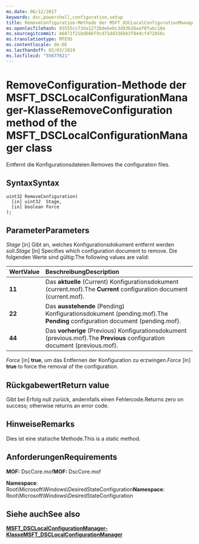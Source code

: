 ```yaml
---
ms.date: 06/12/2017
keywords: dsc,powershell,configuration,setup
title: RemoveConfiguration-Methode der MSFT_DSCLocalConfigurationManager-Klasse
ms.openlocfilehash: 03555cc73da1272bdebebc3d93b26aaf8fabc18e
ms.sourcegitcommit: b6871f21bd666f9cd71dd336bb3f844cf472b56c
ms.translationtype: MTE95
ms.contentlocale: de-DE
ms.lasthandoff: 02/03/2019
ms.locfileid: "55677621"
---
```

# <a name="removeconfiguration-method-of-the-msftdsclocalconfigurationmanager-class"></a><span data-ttu-id="2aa1c-103">RemoveConfiguration-Methode der MSFT_DSCLocalConfigurationManager-Klasse</span><span class="sxs-lookup"><span data-stu-id="2aa1c-103">RemoveConfiguration method of the MSFT_DSCLocalConfigurationManager class</span></span>

<span data-ttu-id="2aa1c-104">Entfernt die Konfigurationsdateien.</span><span class="sxs-lookup"><span data-stu-id="2aa1c-104">Removes the configuration files.</span></span>

## <a name="syntax"></a><span data-ttu-id="2aa1c-105">Syntax</span><span class="sxs-lookup"><span data-stu-id="2aa1c-105">Syntax</span></span>

```mof
uint32 RemoveConfiguration(
  [in] uint32  Stage,
  [in] boolean Force
);
```

## <a name="parameters"></a><span data-ttu-id="2aa1c-106">Parameter</span><span class="sxs-lookup"><span data-stu-id="2aa1c-106">Parameters</span></span>

<span data-ttu-id="2aa1c-107">*Stage* \[in\] Gibt an, welches Konfigurationsdokument entfernt werden soll.</span><span class="sxs-lookup"><span data-stu-id="2aa1c-107">*Stage* \[in\] Specifies which configuration document to remove.</span></span> <span data-ttu-id="2aa1c-108">Die folgenden Werte sind gültig:</span><span class="sxs-lookup"><span data-stu-id="2aa1c-108">The following values are valid:</span></span>

|<span data-ttu-id="2aa1c-109">Wert</span><span class="sxs-lookup"><span data-stu-id="2aa1c-109">Value</span></span> |<span data-ttu-id="2aa1c-110">Beschreibung</span><span class="sxs-lookup"><span data-stu-id="2aa1c-110">Description</span></span> |
|:--- |:---|
|<span data-ttu-id="2aa1c-111">**1**</span><span class="sxs-lookup"><span data-stu-id="2aa1c-111">**1**</span></span> | <span data-ttu-id="2aa1c-112">Das **aktuelle** (Current) Konfigurationsdokument (current.mof).</span><span class="sxs-lookup"><span data-stu-id="2aa1c-112">The **Current** configuration document (current.mof).</span></span> |
|<span data-ttu-id="2aa1c-113">**2**</span><span class="sxs-lookup"><span data-stu-id="2aa1c-113">**2**</span></span> | <span data-ttu-id="2aa1c-114">Das **ausstehende** (Pending) Konfigurationsdokument (pending.mof).</span><span class="sxs-lookup"><span data-stu-id="2aa1c-114">The **Pending** configuration document (pending.mof).</span></span>  |
|<span data-ttu-id="2aa1c-115">**4**</span><span class="sxs-lookup"><span data-stu-id="2aa1c-115">**4**</span></span> | <span data-ttu-id="2aa1c-116">Das **vorherige** (Previous) Konfigurationsdokument (previous.mof).</span><span class="sxs-lookup"><span data-stu-id="2aa1c-116">The **Previous** configuration document (previous.mof).</span></span> |

<span data-ttu-id="2aa1c-117">*Force* \[in\] **true**, um das Entfernen der Konfiguration zu erzwingen.</span><span class="sxs-lookup"><span data-stu-id="2aa1c-117">*Force* \[in\] **true** to force the removal of the configuration.</span></span>

## <a name="return-value"></a><span data-ttu-id="2aa1c-118">Rückgabewert</span><span class="sxs-lookup"><span data-stu-id="2aa1c-118">Return value</span></span>

<span data-ttu-id="2aa1c-119">Gibt bei Erfolg null zurück, andernfalls einen Fehlercode.</span><span class="sxs-lookup"><span data-stu-id="2aa1c-119">Returns zero on success; otherwise returns an error code.</span></span>

## <a name="remarks"></a><span data-ttu-id="2aa1c-120">Hinweise</span><span class="sxs-lookup"><span data-stu-id="2aa1c-120">Remarks</span></span>

<span data-ttu-id="2aa1c-121">Dies ist eine statische Methode.</span><span class="sxs-lookup"><span data-stu-id="2aa1c-121">This is a static method.</span></span>

## <a name="requirements"></a><span data-ttu-id="2aa1c-122">Anforderungen</span><span class="sxs-lookup"><span data-stu-id="2aa1c-122">Requirements</span></span>

<span data-ttu-id="2aa1c-123">**MOF:** DscCore.mof</span><span class="sxs-lookup"><span data-stu-id="2aa1c-123">**MOF:** DscCore.mof</span></span>

<span data-ttu-id="2aa1c-124">**Namespace**: Root\Microsoft\Windows\DesiredStateConfiguration</span><span class="sxs-lookup"><span data-stu-id="2aa1c-124">**Namespace**: Root\Microsoft\Windows\DesiredStateConfiguration</span></span>

## <a name="see-also"></a><span data-ttu-id="2aa1c-125">Siehe auch</span><span class="sxs-lookup"><span data-stu-id="2aa1c-125">See also</span></span>

[<span data-ttu-id="2aa1c-126">**MSFT_DSCLocalConfigurationManager-Klasse**</span><span class="sxs-lookup"><span data-stu-id="2aa1c-126">**MSFT_DSCLocalConfigurationManager**</span></span>](msft-dsclocalconfigurationmanager.md)